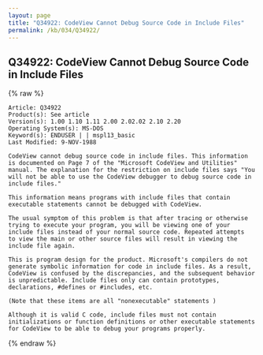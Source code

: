 ```yaml
---
layout: page
title: "Q34922: CodeView Cannot Debug Source Code in Include Files"
permalink: /kb/034/Q34922/
---
```


## Q34922: CodeView Cannot Debug Source Code in Include Files

{% raw %}

	Article: Q34922
	Product(s): See article
	Version(s): 1.00 1.10 1.11 2.00 2.02.02 2.10 2.20
	Operating System(s): MS-DOS
	Keyword(s): ENDUSER | | mspl13_basic
	Last Modified: 9-NOV-1988
	
	CodeView cannot debug source code in include files. This information
	is documented on Page 7 of the "Microsoft CodeView and Utilities"
	manual. The explanation for the restriction on include files says "You
	will not be able to use the CodeView debugger to debug source code in
	include files."
	
	This information means programs with include files that contain
	executable statements cannot be debugged with CodeView.
	
	The usual symptom of this problem is that after tracing or otherwise
	trying to execute your program, you will be viewing one of your
	include files instead of your normal source code. Repeated attempts
	to view the main or other source files will result in viewing the
	include file again.
	
	This is program design for the product. Microsoft's compilers do not
	generate symbolic information for code in include files. As a result,
	CodeView is confused by the discrepancies, and the subsequent behavior
	is unpredictable. Include files only can contain prototypes,
	declarations, #defines or #includes, etc.
	
	(Note that these items are all "nonexecutable" statements )
	
	Although it is valid C code, include files must not contain
	initializations or function definitions or other executable statements
	for CodeView to be able to debug your programs properly.

{% endraw %}
